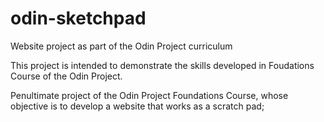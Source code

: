 # odin-sketchpad
Website project as part of the Odin Project curriculum

This project is intended to demonstrate the skills developed in Foudations Course of the Odin Project.

Penultimate project of the Odin Project Foundations Course, whose objective is to develop a website that works as a scratch pad;

